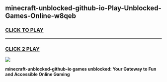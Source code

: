 
## minecraft-unblocked-github-io-Play-Unblocked-Games-Online-w8qeb
<h3>
<a href="https://premium76.site?title=minecraft-unblocked-github-io&ref=25A">CLICK TO PLAY</a></h3>
<hr>

<h3>
<a href="https://premium76.site?title=minecraft-unblocked-github-io&ref=25A">CLICK 2 PLAY</a>
  
</h3>

<a href="https://premium76.site?title=minecraft-unblocked-github-io&ref=25A"><img src="https://clearcache.store/games.png"></a>


**minecraft-unblocked-github-io games unblocked: Your Gateway to Fun and Accessible Online Gaming**
